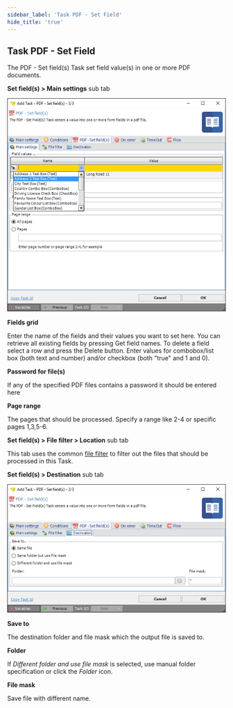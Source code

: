 ```yaml
---
sidebar_label: 'Task PDF - Set Field'
hide_title: 'true'
---
```


## Task PDF - Set Field

The PDF - Set field(s) Task set field value(s) in one or more PDF documents.
 
**Set field(s) > Main settings** sub tab

![](../../../../../static/img/taskpdfsetfields.png)

**Fields grid**

Enter the name of the fields and their values you want to set here. You can retrieve all existing fields by pressing Get field names.  To delete a field select a row and press the Delete button. Enter values for combobox/list box (both text and number) and/or checkbox (both "true" and 1 and 0).
 
**Password for file(s)**

If any of the specified PDF files contains a password it should be entered here
 
**Page range**

The pages that should be processed. Specify a range like 2-4 or specific pages 1,3,5-6.
 
**Set field(s) > File filter > Location** sub tab

This tab uses the common [file filter](../../job-tasks-file-filter) to filter out the files that should be processed in this Task.
 
**Set field(s) > Destination** sub tab

![](../../../../../static/img/taskpdfsetfieldvalues.png)

**Save to**

The destination folder and file mask which the output file is saved to.
 
**Folder**

If *Different folder and use file mask* is selected, use manual folder specification or click the *Folder* icon.
 
**File mask**

Save file with different name.